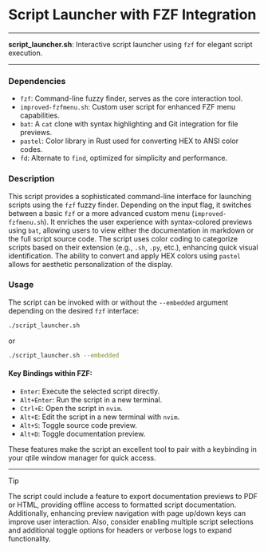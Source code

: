 # Script Launcher with FZF Integration

---

**script_launcher.sh**: Interactive script launcher using `fzf` for elegant script execution.

---

### Dependencies

- `fzf`: Command-line fuzzy finder, serves as the core interaction tool.
- `improved-fzfmenu.sh`: Custom user script for enhanced FZF menu capabilities.
- `bat`: A `cat` clone with syntax highlighting and Git integration for file previews.
- `pastel`: Color library in Rust used for converting HEX to ANSI color codes.
- `fd`: Alternate to `find`, optimized for simplicity and performance.

### Description

This script provides a sophisticated command-line interface for launching scripts using the `fzf` fuzzy finder. Depending on the input flag, it switches between a basic `fzf` or a more advanced custom menu (`improved-fzfmenu.sh`). It enriches the user experience with syntax-colored previews using `bat`, allowing users to view either the documentation in markdown or the full script source code. The script uses color coding to categorize scripts based on their extension (e.g., `.sh`, `.py`, etc.), enhancing quick visual identification. The ability to convert and apply HEX colors using `pastel` allows for aesthetic personalization of the display.

### Usage

The script can be invoked with or without the `--embedded` argument depending on the desired `fzf` interface:

```bash
./script_launcher.sh
```
or
```bash
./script_launcher.sh --embedded
```

#### Key Bindings within FZF:

- `Enter`: Execute the selected script directly.
- `Alt+Enter`: Run the script in a new terminal.
- `Ctrl+E`: Open the script in `nvim`.
- `Alt+E`: Edit the script in a new terminal with `nvim`.
- `Alt+S`: Toggle source code preview.
- `Alt+D`: Toggle documentation preview.

These features make the script an excellent tool to pair with a keybinding in your qtile window manager for quick access.

---

> [!TIP]  
> The script could include a feature to export documentation previews to PDF or HTML, providing offline access to formatted script documentation. Additionally, enhancing preview navigation with page up/down keys can improve user interaction. Also, consider enabling multiple script selections and additional toggle options for headers or verbose logs to expand functionality.